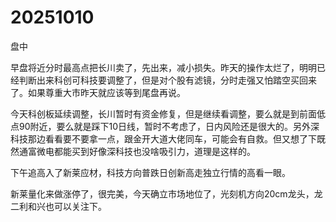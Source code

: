 # 20251010

盘中

早盘将近分时最高点把长川卖了，先出来，减小损失。昨天的操作太烂了，明明已经判断出来科创可科技要调整了，但是对个股有滤镜，分时走强又怕踏空买回来了。如果尊重大市昨天就应该等到尾盘再说。

今天科创板延续调整，长川暂时有资金修复，但是继续看调整，要么就是到前面低点90附近，要么就是踩下10日线，暂时不考虑了，日内风险还是很大的。另外深科技那边看看要不要拿一点，跟金开大道大佬同车，可能会有自救。但又想了下既然通富微电都能买到好像深科技也没啥吸引力，道理是这样的。

下午追高入了新莱应材，科技方向普跌日创新高走独立行情的高看一眼。

新莱量化来做涨停了，很完美，今天确立市场地位了，光刻机方向20cm龙头，龙二利和兴也可以关注下。
